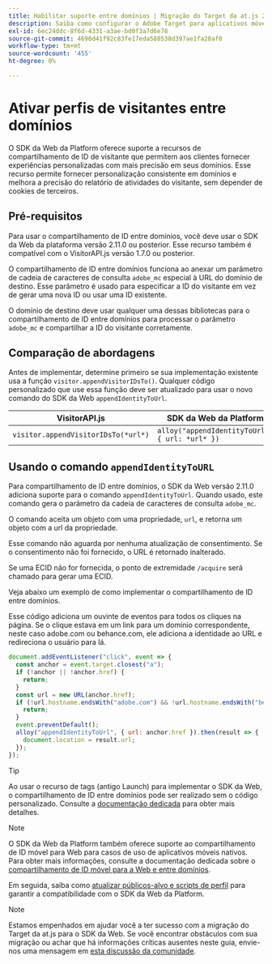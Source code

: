 ```yaml
---
title: Habilitar suporte entre domínios | Migração do Target da at.js 2.x para o SDK da Web
description: Saiba como configurar o Adobe Target para aplicativos móveis e entre domínios em cenários de navegador da Web usando o SDK da Web do Experience Platform.
exl-id: 6ec24ddc-8f6d-4331-a3ae-bd0f3a7d6e78
source-git-commit: 4690d41f92c83fe17eda588538d397ae1fa28af0
workflow-type: tm+mt
source-wordcount: '455'
ht-degree: 0%

---
```


# Ativar perfis de visitantes entre domínios

O SDK da Web da Platform oferece suporte a recursos de compartilhamento de ID de visitante que permitem aos clientes fornecer experiências personalizadas com mais precisão em seus domínios. Esse recurso permite fornecer personalização consistente em domínios e melhora a precisão do relatório de atividades do visitante, sem depender de cookies de terceiros.

## Pré-requisitos

Para usar o compartilhamento de ID entre domínios, você deve usar o SDK da Web da plataforma versão 2.11.0 ou posterior. Esse recurso também é compatível com o VisitorAPI.js versão 1.7.0 ou posterior.

O compartilhamento de ID entre domínios funciona ao anexar um parâmetro de cadeia de caracteres de consulta `adobe_mc` especial à URL do domínio de destino. Esse parâmetro é usado para especificar a ID do visitante em vez de gerar uma nova ID ou usar uma ID existente.

O domínio de destino deve usar qualquer uma dessas bibliotecas para o compartilhamento de ID entre domínios para processar o parâmetro `adobe_mc` e compartilhar a ID do visitante corretamente.

## Comparação de abordagens

Antes de implementar, determine primeiro se sua implementação existente usa a função `visitor.appendVisitorIDsTo()`. Qualquer código personalizado que use essa função deve ser atualizado para usar o novo comando do SDK da Web `appendIdentityToUrl`.

| VisitorAPI.js | SDK da Web da Platform |
| --- | --- |
| `visitor.appendVisitorIDsTo(*url*)` | `alloy("appendIdentityToUrl", { url: *url* })` |

## Usando o comando `appendIdentityToURL`

Para compartilhamento de ID entre domínios, o SDK da Web versão 2.11.0 adiciona suporte para o comando `appendIdentityToUrl`. Quando usado, este comando gera o parâmetro da cadeia de caracteres de consulta `adobe_mc`.

O comando aceita um objeto com uma propriedade, `url`, e retorna um objeto com a url da propriedade.

Esse comando não aguarda por nenhuma atualização de consentimento. Se o consentimento não foi fornecido, o URL é retornado inalterado.

Se uma ECID não for fornecida, o ponto de extremidade `/acquire` será chamado para gerar uma ECID.

Veja abaixo um exemplo de como implementar o compartilhamento de ID entre domínios.

Esse código adiciona um ouvinte de eventos para todos os cliques na página. Se o clique estava em um link para um domínio correspondente, neste caso adobe.com ou behance.com, ele adiciona a identidade ao URL e redireciona o usuário para lá.

```Javascript
document.addEventListener("click", event => {
  const anchor = event.target.closest("a");
  if (!anchor || !anchor.href) {
    return;
  }
  const url = new URL(anchor.href);
  if (!url.hostname.endsWith("adobe.com") && !url.hostname.endsWith("behance.com")) {
    return;
  }
  event.preventDefault();
  alloy("appendIdentityToUrl", { url: anchor.href }).then(result => {
    document.location = result.url;
  });
});
```

>[!TIP]
>
>Ao usar o recurso de tags (antigo Launch) para implementar o SDK da Web, o compartilhamento de ID entre domínios pode ser realizado sem o código personalizado. Consulte a [documentação dedicada](https://experienceleague.adobe.com/docs/experience-platform/edge/identity/id-sharing.html#tags-extension) para obter mais detalhes.

>[!NOTE]
>
>O SDK da Web da Platform também oferece suporte ao compartilhamento de ID móvel para Web para casos de uso de aplicativos móveis nativos. Para obter mais informações, consulte a documentação dedicada sobre o [compartilhamento de ID móvel para a Web e entre domínios](https://experienceleague.adobe.com/docs/experience-platform/edge/identity/id-sharing.html).

Em seguida, saiba como [atualizar públicos-alvo e scripts de perfil](update-audiences.md) para garantir a compatibilidade com o SDK da Web da Platform.

>[!NOTE]
>
>Estamos empenhados em ajudar você a ter sucesso com a migração do Target da at.js para o SDK da Web. Se você encontrar obstáculos com sua migração ou achar que há informações críticas ausentes neste guia, envie-nos uma mensagem em [esta discussão da comunidade](https://experienceleaguecommunities.adobe.com/t5/adobe-experience-platform-data/tutorial-discussion-migrate-target-from-at-js-to-web-sdk/m-p/575587#M463).
